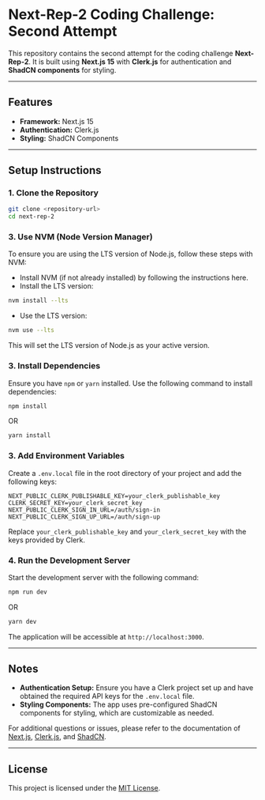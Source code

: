 # Next-Rep-2 Coding Challenge: Second Attempt

This repository contains the second attempt for the coding challenge **Next-Rep-2**. It is built using **Next.js 15** with **Clerk.js** for authentication and **ShadCN components** for styling.

---

## Features

- **Framework:** Next.js 15  
- **Authentication:** Clerk.js  
- **Styling:** ShadCN Components  

---

## Setup Instructions

### 1. Clone the Repository
```bash
git clone <repository-url>
cd next-rep-2
```

### 3. Use NVM (Node Version Manager)
To ensure you are using the LTS version of Node.js, follow these steps with NVM:

- Install NVM (if not already installed) by following the instructions here.
- Install the LTS version:
```bash
nvm install --lts
```
- Use the LTS version:
```bash
nvm use --lts
```
This will set the LTS version of Node.js as your active version.


### 3. Install Dependencies
Ensure you have `npm` or `yarn` installed. Use the following command to install dependencies:

```bash
npm install
```

OR

```bash
yarn install
```

### 3. Add Environment Variables
Create a `.env.local` file in the root directory of your project and add the following keys:

```plaintext
NEXT_PUBLIC_CLERK_PUBLISHABLE_KEY=your_clerk_publishable_key
CLERK_SECRET_KEY=your_clerk_secret_key
NEXT_PUBLIC_CLERK_SIGN_IN_URL=/auth/sign-in
NEXT_PUBLIC_CLERK_SIGN_UP_URL=/auth/sign-up
```

Replace `your_clerk_publishable_key` and `your_clerk_secret_key` with the keys provided by Clerk.

### 4. Run the Development Server
Start the development server with the following command:

```bash
npm run dev
```

OR

```bash
yarn dev
```

The application will be accessible at `http://localhost:3000`.

---

## Notes

- **Authentication Setup:** Ensure you have a Clerk project set up and have obtained the required API keys for the `.env.local` file.
- **Styling Components:** The app uses pre-configured ShadCN components for styling, which are customizable as needed.

For additional questions or issues, please refer to the documentation of [Next.js](https://nextjs.org/docs), [Clerk.js](https://clerk.dev/docs), and [ShadCN](https://shadcn.dev/).

---

## License
This project is licensed under the [MIT License](LICENSE).